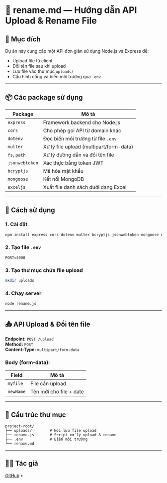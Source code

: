 
# 📄 rename.md — Hướng dẫn API Upload & Rename File

## 🧩 Mục đích

Dự án này cung cấp một API đơn giản sử dụng Node.js và Express để:

- Upload file từ client
- Đổi tên file sau khi upload
- Lưu file vào thư mục `uploads/`
- Cấu hình cổng và biến môi trường qua `.env`

---

## 📦 Các package sử dụng

| Package         | Mô tả |
|-----------------|-------|
| `express`       | Framework backend cho Node.js |
| `cors`          | Cho phép gọi API từ domain khác |
| `dotenv`        | Đọc biến môi trường từ file `.env` |
| `multer`        | Xử lý file upload (multipart/form-data) |
| `fs`, `path`    | Xử lý đường dẫn và đổi tên file |
| `jsonwebtoken`  | Xác thực bằng token JWT |
| `bcryptjs`      | Mã hóa mật khẩu |
| `mongoose`      | Kết nối MongoDB |
| `exceljs`       | Xuất file danh sách dưới dạng Excel |

---

## 🚀 Cách sử dụng

### 1. Cài đặt

```bash
npm install express cors dotenv multer bcryptjs jsonwebtoken mongoose exceljs
```

### 2. Tạo file `.env`

```env
PORT=3000
```

### 3. Tạo thư mục chứa file upload

```bash
mkdir uploads
```

### 4. Chạy server

```bash
node rename.js
```

---

## 📤 API Upload & Đổi tên file

**Endpoint:** `POST /upload`  
**Method:** `POST`  
**Content-Type:** `multipart/form-data`

### Body (form-data):

| Field     | Mô tả |
|-----------|------|
| `myfile`  | File cần upload |
| `newName` | Tên mới cho file + date |


---

## 📁 Cấu trúc thư mục

```
project-root/
├── uploads/        # Nơi lưu file upload
├── rename.js       # Script xử lý upload & rename
├── .env            # Biến môi trường
└── rename.md       
```

---

## 👨‍💻 Tác giả
[GitHub](https://github.com/sauhv) • 
